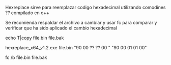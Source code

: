 Hexreplace sirve para reemplazar codigo hexadecimal utilizando comodines ??
compilado en c++


Se recomienda respaldar el archivo a cambiar y usar fc para comparar y verificar que ha sido aplicado el cambio hexadecimal

echo T|copy file.bin file.bak

hexreplace_x64_v1.2.exe file.bin "90 00 ?? ?? 00 " "90 00 01 01 00"

fc /b file.bin file.bak
